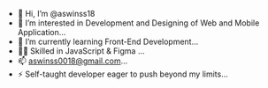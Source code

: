 - 👋 Hi, I’m @aswinss18
- 👀 I’m interested in Development and Designing of Web and Mobile Application...
- 🌱 I’m currently learning Front-End Development...
- 🤹🏼 Skilled in JavaScript & Figma ...
- 📫 aswinss0018@gmail.com...
- ⚡ Self-taught developer eager to push beyond my limits...

<!---
aswinss18/aswinss18 is a ✨ special ✨ repository because its `README.md` (this file) appears on your GitHub profile.
You can click the Preview link to take a look at your changes.
--->
